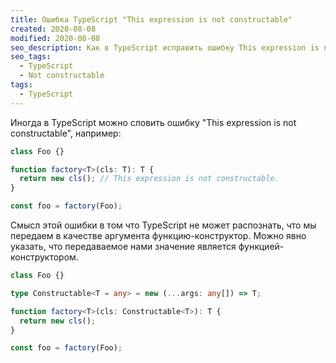 ```yaml
---
title: Ошибка TypeScript "This expression is not constructable"
created: 2020-08-08
modified: 2020-08-08
seo_description: Как в TypeScript исправить ошибку This expression is not constructable
seo_tags:
  - TypeScript
  - Not constructable
tags:
  - TypeScript
---
```


Иногда в TypeScript можно словить ошибку "This expression is not constructable", например:

```typescript
class Foo {}

function factory<T>(cls: T): T {
  return new cls(); // This expression is not constructable.
}

const foo = factory(Foo);
```

Смысл этой ошибки в том что TypeScript не может распознать, что мы передаем в качестве аргумента функцию-конструктор.
Можно явно указать, что передаваемое нами значение является функцией-конструктором.

```typescript
class Foo {}

type Constructable<T = any> = new (...args: any[]) => T;

function factory<T>(cls: Constructable<T>): T {
  return new cls();
}

const foo = factory(Foo);
```
